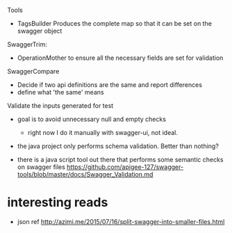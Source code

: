 Tools
- TagsBuilder
   Produces the complete map so that it can be set on the swagger object

SwaggerTrim:
- OperationMother to ensure all the necessary fields are set for validation

SwaggerCompare
- Decide if two api definitions are the same and report differences
- define what 'the same' means

Validate the inputs generated for test
- goal is to avoid unnecessary null and empty checks
  - right now I do it manually with swagger-ui, not ideal.
- the java project only performs schema validation. Better than nothing?

- there is a java script tool out there that performs some semantic checks on swagger files 
  https://github.com/apigee-127/swagger-tools/blob/master/docs/Swagger_Validation.md
  
  
# interesting reads #
- json ref   http://azimi.me/2015/07/16/split-swagger-into-smaller-files.html